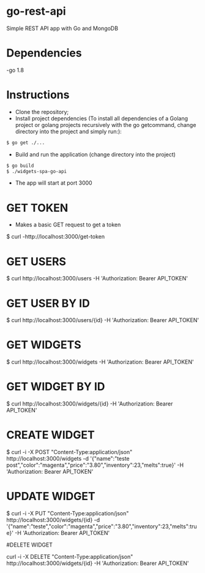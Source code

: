 # go-rest-api
Simple REST API app with Go and MongoDB

# Dependencies
-go 1.8

# Instructions
- Clone the repository;
- Install project dependencies (To install all dependencies of a Golang project or golang projects recursively with the go getcommand, change directory into the project and simply run:):
```sh
$ go get ./...
```
- Build and run the application (change directory into the project)
```sh
$ go build
$ ./widgets-spa-go-api
```
- The app will start at port 3000

# GET TOKEN
- Makes a basic GET request to get a token

$ curl -http://localhost:3000/get-token

# GET USERS

$ curl http://localhost:3000/users -H 'Authorization: Bearer API_TOKEN'

# GET USER BY ID

$ curl http://localhost:3000/users/{id} -H 'Authorization: Bearer API_TOKEN'

# GET WIDGETS

$ curl http://localhost:3000/widgets -H 'Authorization: Bearer API_TOKEN'

# GET WIDGET BY ID

$ curl http://localhost:3000/widgets/{id} -H 'Authorization: Bearer API_TOKEN'

# CREATE WIDGET

$ curl -i -X POST "Content-Type:application/json" http://localhost:3000/widgets -d '{"name":"teste post","color":"magenta","price":"3.80","inventory":23,"melts":true}' -H 'Authorization: Bearer API_TOKEN'

# UPDATE WIDGET

$ curl -i -X PUT "Content-Type:application/json" http://localhost:3000/widgets/{id} -d '{"name":"teste","color":"magenta","price":"3.80","inventory":23,"melts":true}' -H 'Authorization: Bearer API_TOKEN'

#DELETE WIDGET

curl -i -X DELETE "Content-Type:application/json" http://localhost:3000/widgets/{id} -H 'Authorization: Bearer API_TOKEN'